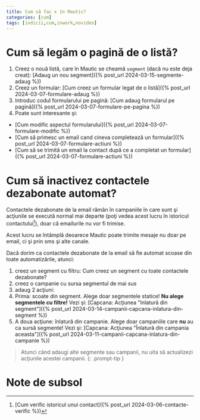 ```yaml
---
title: Cum să fac x în Mautic?
categories: [cum]
tags: [indicii,cum,inwork,novideo]
---
```


# Cum să legăm o pagină de o listă?
1. Creez o nouă listă, care în Mautic se cheamă `segment` (dacă nu este deja creat): [Adaug un nou segment]({% post_url 2024-03-15-segmente-adaug %})
1. Creez un formular: [Cum creez un formular legat de o listă]({% post_url 2024-03-07-formulare-adaug %})
1. Introduc codul formularului pe pagină: [Cum adaug formularul pe pagină]({% post_url 2024-03-07-formulare-pe-pagina %})
1. Poate sunt interesante şi:
* [Cum modific aspectul formularului]({% post_url 2024-03-07-formulare-modific %})
* [Cum să primesc un email cand cineva completează un formular]({% post_url 2024-03-07-formulare-actiuni %})
* [Cum să se trimită un email la contact după ce a completat un formular]({% post_url 2024-03-07-formulare-actiuni %})

# Cum să inactivez contactele dezabonate automat?
Contactele dezabonate de la email rămân în campaniile în care sunt şi acţiunile se execută normal mai departe (poţi vedea acest lucru în istoricul contactului[^istoric]), doar că emailurile nu vor fi trimise.

Acest lucru se întâmplă deoarece Mautic poate trimite mesaje nu doar pe email, ci şi prin sms şi alte canale.

Dacă dorim ca contactele dezabonate de la email să fie automat scoase din toate automatizările, atunci:

1. creez un segment cu filtru: Cum creez un segment cu toate contactele dezabonate?
1. creez o campanie cu sursa segmentul de mai sus
1. adaug 2 acţiuni:
  1. Prima: scoate din segment. Alege doar segmentele statice! **Nu alege segmentele cu filtre!** Vezi şi: [Capcana: Acţiunea "Inlatură din segment"]({% post_url 2024-03-14-campanii-capcana-inlatura-din-segment %})
  1. A doua acţiune: înlatură din campanie. Alege doar campaniile care **nu** au ca sursă segmente! Vezi şi: [Capcana: Acţiunea "Înlatură din campania aceasta"]({% post_url 2024-03-11-campanii-capcana-inlatura-din-campanie %})

> Atunci când adaugi alte segmente sau campanii, nu uita să actualizezi acţiunile acestei campanii.
{: .prompt-tip }

# Note de subsol
[^istoric]: [Cum verific istoricul unui contact]({% post_url 2024-03-06-contacte-verific %})
